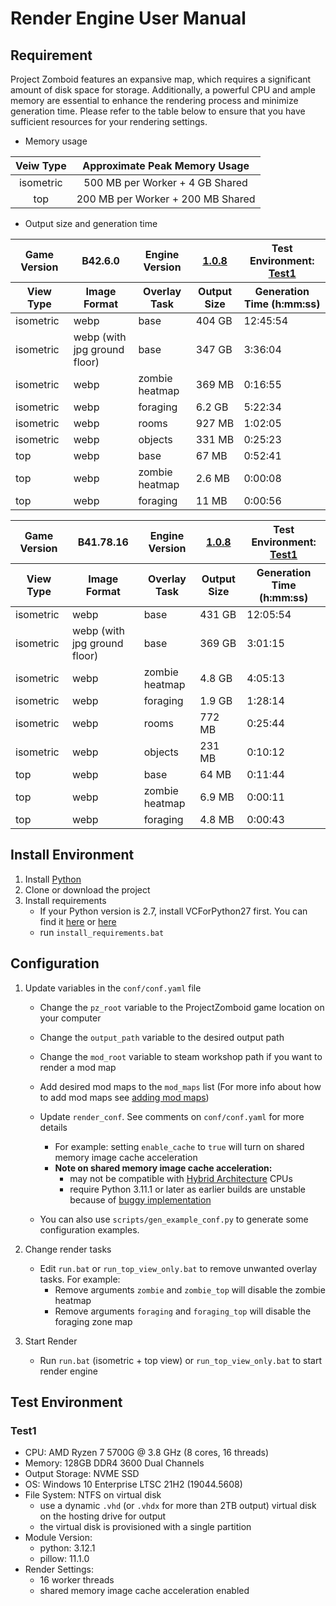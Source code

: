 # Render Engine User Manual

## Requirement

Project Zomboid features an expansive map, which requires a significant amount of disk space for storage. Additionally, a powerful CPU and ample memory are essential to enhance the rendering process and minimize generation time. Please refer to the table below to ensure that you have sufficient resources for your rendering settings.

* Memory usage

|Veiw Type | Approximate Peak Memory Usage |
|:-:|:-:|
| isometric | 500 MB per Worker + 4 GB Shared |
| top | 200 MB per Worker + 200 MB Shared |

* Output size and generation time

| Game Version </th><th> B42.6.0 </th> <th> Engine Version </th> <th> [1.0.8](https://github.com/cff29546/pzmap2dzi/tree/a3f403716182e21997a5c14e6c8c8df25d9510ea) </th> <th> Test Environment: [Test1](#test1) </th> </tr> <tr> |  View Type </th><th> Image Format | Overlay Task | Output Size | Generation Time (h:mm:ss) |
|-|-|-|-|-|
| isometric | webp | base | 404 GB | 12:45:54 |
| isometric | webp (with jpg ground floor) | base | 347 GB | 3:36:04 |
| isometric | webp | zombie heatmap | 369 MB | 0:16:55 |
| isometric | webp | foraging | 6.2 GB | 5:22:34 |
| isometric | webp | rooms | 927 MB | 1:02:05 |
| isometric | webp | objects | 331 MB | 0:25:23 |
| top | webp | base | 67 MB |0:52:41 |
| top | webp | zombie heatmap | 2.6 MB | 0:00:08 |
| top | webp | foraging | 11 MB | 0:00:56 |

| Game Version </th><th> B41.78.16 </th> <th> Engine Version </th> <th> [1.0.8](https://github.com/cff29546/pzmap2dzi/tree/a3f403716182e21997a5c14e6c8c8df25d9510ea) </th> <th> Test Environment: [Test1](#test1) </th> </tr> <tr> |  View Type </th><th> Image Format | Overlay Task | Output Size | Generation Time (h:mm:ss) |
|-|-|-|-|-|
| isometric | webp | base | 431 GB | 12:05:54 |
| isometric | webp (with jpg ground floor) | base | 369 GB | 3:01:15 |
| isometric | webp | zombie heatmap | 4.8 GB | 4:05:13 |
| isometric | webp | foraging | 1.9 GB | 1:28:14 |
| isometric | webp | rooms | 772 MB | 0:25:44 |
| isometric | webp | objects | 231 MB | 0:10:12 |
| top | webp | base | 64 MB | 0:11:44 |
| top | webp | zombie heatmap | 6.9 MB | 0:00:11 |
| top | webp | foraging | 4.8 MB | 0:00:43 |

## Install Environment
1. Install [Python](https://www.python.org/downloads/)
2. Clone or download the project
3. Install requirements
    - If your Python version is 2.7, install VCForPython27 first. You can find it [here](https://web.archive.org/web/20210106040224/https://download.microsoft.com/download/7/9/6/796EF2E4-801B-4FC4-AB28-B59FBF6D907B/VCForPython27.msi) or [here](https://github.com/reider-roque/sulley-win-installer/blob/master/VCForPython27.msi)
    - run `install_requirements.bat`

## Configuration
1. Update variables in the `conf/conf.yaml` file
    - Change the `pz_root` variable to the ProjectZomboid game location on your computer
    - Change the `output_path` variable to the desired output path
    - Change the `mod_root` variable to steam workshop path if you want to render a mod map
    - Add desired mod maps to the `mod_maps` list (For more info about how to add mod maps see [adding mod maps](./adding_mod_maps.md))
    - Update `render_conf`. See comments on `conf/conf.yaml` for more details
        - For example: setting `enable_cache` to `true` will turn on shared memory image cache acceleration
        - **Note on shared memory image cache acceleration:**
            - may not be compatible with [Hybrid Architecture](https://www.intel.com/content/www/us/en/developer/articles/technical/hybrid-architecture.html) CPUs
            - require Python 3.11.1 or later as earlier builds are unstable because of [buggy implementation](https://stackoverflow.com/questions/65968882/unlink-does-not-work-in-pythons-shared-memory-on-windows)

    - You can also use `scripts/gen_example_conf.py` to generate some configuration examples.

2. Change render tasks
    - Edit `run.bat` or `run_top_view_only.bat` to remove unwanted overlay tasks. For example:
        - Remove arguments `zombie` and `zombie_top` will disable the zombie heatmap
        - Remove arguments `foraging` and `foraging_top` will disable the foraging zone map

3. Start Render
   - Run `run.bat` (isometric + top view) or `run_top_view_only.bat` to start render engine

## Test Environment

### Test1
- CPU: AMD Ryzen 7 5700G @ 3.8 GHz (8 cores, 16 threads)
- Memory: 128GB DDR4 3600 Dual Channels
- Output Storage: NVME SSD
- OS: Windows 10 Enterprise LTSC 21H2 (19044.5608)
- File System: NTFS on virtual disk
    - use a dynamic `.vhd` (or `.vhdx` for more than 2TB output) virtual disk on the hosting drive for output
    - the virtual disk is provisioned with a single partition
- Module Version:
    - python: 3.12.1
    - pillow: 11.1.0
- Render Settings:
    - 16 worker threads
    - shared memory image cache acceleration enabled

